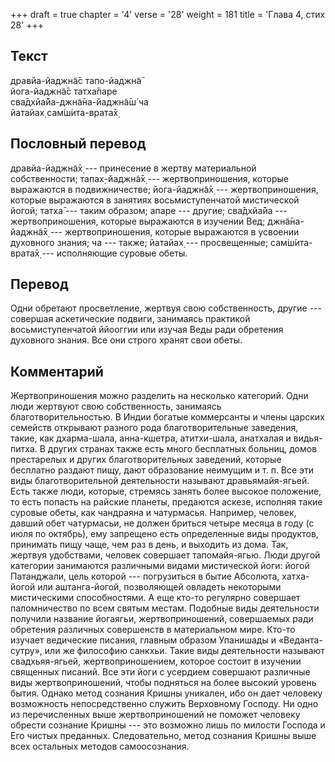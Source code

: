 +++
draft = true
chapter = '4'
verse = '28'
weight = 181
title = 'Глава 4, стих 28'
+++
## Текст

дравйа-йаджн̃а̄с тапо-йаджн̃а̄  
йога-йаджн̃а̄с татха̄паре  
сва̄дхйа̄йа-джн̃а̄на-йаджн̃а̄ш́ ча  
йатайах̣ сам̇ш́ита-врата̄х̣

## Пословный перевод

дравйа-йаджн̃а̄х̣ --- принесение в жертву материальной собственности;
тапах̣-йаджн̃а̄х̣ --- жертвоприношения, которые выражаются в подвижничестве;
йога-йаджн̃а̄х̣ --- жертвоприношения, которые выражаются в занятиях
восьмиступенчатой мистической йогой; татха̄ --- таким образом; апаре ---
другие; сва̄дхйа̄йа --- жертвоприношения, которые выражаются в изучении
Вед; джн̃а̄на-йаджн̃а̄х̣ --- жертвоприношения, которые выражаются в усвоении
духовного знания; ча --- также; йатайах̣ --- просвещенные; сам̇ш́ита-врата̄х̣
--- исполняющие суровые обеты.

## Перевод

Одни обретают просветление, жертвуя свою собственность, другие ---
совершая аскетические подвиги, занимаясь практикой восьмиступенчатой
ййооггии или изучая Веды ради обретения духовного знания. Все они строго
хранят свои обеты.

## Комментарий

Жертвоприношения можно разделить на несколько категорий. Одни люди
жертвуют свою собственность, занимаясь благотворительностью. В Индии
богатые коммерсанты и члены царских семейств открывают разного рода
благотворительные заведения, такие, как дхарма-шала, анна-кшетра,
атитхи-шала, анатхалая и видья-питха. В других странах также есть много
бесплатных больниц, домов престарелых и других благотворительных
заведений, которые бесплатно раздают пищу, дают образование неимущим и
т. п. Все эти виды благотворительной деятельности называют
дравьямайя-ягьей. Есть также люди, которые, стремясь занять более
высокое положение, то есть попасть на райские планеты, предаются аскезе,
исполняя такие суровые обеты, как чандраяна и чатурмасья. Например,
человек, давший обет чатурмасьи, не должен бриться четыре месяца в году
(с июля по октябрь), ему запрещено есть определенные виды продуктов,
принимать пищу чаще, чем раз в день, и выходить из дома. Так, жертвуя
удобствами, человек совершает тапомайя-ягью. Люди другой категории
занимаются различными видами мистической йоги: йогой Патанджали, цель
которой --- погрузиться в бытие Абсолюта, хатха-йогой или аштанга-йогой,
позволяющей овладеть некоторыми мистическими способностями. А еще кто-то
регулярно совершает паломничество по всем святым местам. Подобные виды
деятельности получили название йогаягьи, жертвоприношений, совершаемых
ради обретения различных совершенств в материальном мире. Кто-то изучает
ведические писания, главным образом Упанишады и «Веданта-сутру», или же
философию санкхьи. Такие виды деятельности называют свадхьяя-ягьей,
жертвоприношением, которое состоит в изучении священных писаний. Все эти
йоги с усердием совершают различные виды жертвоприношений, чтобы
подняться на более высокий уровень бытия. Однако метод сознания Кришны
уникален, ибо он дает человеку возможность непосредственно служить
Верховному Господу. Ни одно из перечисленных выше жертвоприношений не
поможет человеку обрести сознание Кришны --- это возможно лишь по
милости Господа и Его чистых преданных. Следовательно, метод сознания
Кришны выше всех остальных методов самоосознания.
